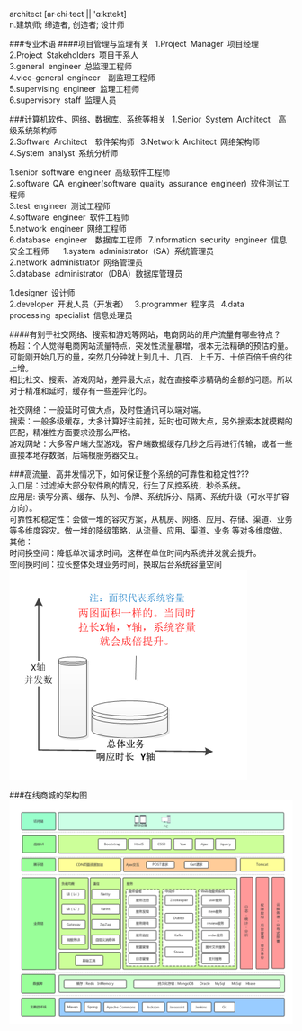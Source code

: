 architect  [ar·chi·tect || 'ɑːkɪtekt]  
n.建筑师; 缔造者, 创造者; 设计师  

###专业术语
####项目管理与监理有关 
1.Project Manager 项目经理   
2.Project Stakeholders 项目干系人   
3.general engineer 总监理工程师  
4.vice-general engineer  副监理工程师   
5.supervising engineer 监理工程师   
6.supervisory staff 监理人员 



###计算机软件、网络、数据库、系统等相关 
1.Senior System Architect  高级系统架构师   
2.Software Architect  软件架构师 
3.Network Architect 网络架构师   
4.System analyst 系统分析师  


1.senior software engineer 高级软件工程师    
2.software QA engineer(software quality assurance engineer) 软件测试工程师   
3.test engineer 测试工程师  
4.software engineer 软件工程师   
5.network engineer 网络工程师   
6.database engineer  数据库工程师 
7.information security engineer 信息安全工程师   
 
1.system administrator（SA）系统管理员   
2.network administrator 网络管理员   
3.database administrator（DBA）数据库管理员  

1.designer 设计师   
2.developer 开发人员（开发者） 
3.programmer 程序员 
4.data processing specialist 信息处理员 



####有别于社交网络、搜索和游戏等网站，电商网站的用户流量有哪些特点？  
杨超：个人觉得电商网站流量特点，突发性流量暴增，根本无法精确的预估的量。  
可能刚开始几万的量，突然几分钟就上到几十、几百、上千万、十倍百倍千倍的往上增。  
相比社交、搜索、游戏网站，差异最大点，就在直接牵涉精确的金额的问题。所以对于精准和延时，缓存有一些差异化的。  

社交网络：一般延时可做大点，及时性通讯可以端对端。  
搜索：一般多级缓存，大多计算好往前推，延时也可做大点，另外搜索本就模糊的匹配，精准性方面要求没那么严格。  
游戏网站：大多客户端大型游戏，客户端数据缓存几秒之后再进行传输，或者一些直接本地存数据，后端根服务器交互。  

###高流量、高并发情况下，如何保证整个系统的可靠性和稳定性???  
入口层：过滤掉大部分软件刷的情况，衍生了风控系统，秒杀系统。  
应用层: 读写分离、缓存、队列、令牌、系统拆分、隔离、系统升级（可水平扩容方向）。  
可靠性和稳定性：会做一堆的容灾方案，从机房、网络、应用、存储、渠道、业务等多维度容灾。做一堆的降级策略，从流量、应用、渠道、业务 等对多维度做。  
其他：  
时间换空间：降低单次请求时间，这样在单位时间内系统并发就会提升。  
空间换时间：拉长整体处理业务时间，换取后台系统容量空间  
![Image text](image/time-space.png)


###在线商城的架构图
![Image text](image/online-shop-architect.png)